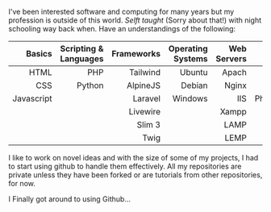 I've been interested software and computing for many years but my profession is outside of this world. _Selft taught_ (Sorry about that!) with night schooling way back when. Have an understandings of the following:

| Basics     | Scripting & Languages | Frameworks |Operating Systems |Web Servers | Datbases | Other |
|-----------:|----------------------:|-----------:|-----------------:|-----------:|---------:|------:|
| HTML       | PHP                   | Tailwind   | Ubuntu           | Apach      | MySQL     | API  |
| CSS        | Python                | AlpineJS   | Debian           | Nginx      | Redis     | SSL  |
| Javascript |                       | Laravel    | Windows          | IIS        | PhpMyadmin| SSH  |
|            |                       | Livewire   |                  | Xampp      |           | FTP  |
|            |                       | Slim 3     |                  | LAMP       |           | SFTP |
|            |                       | Twig       |                  | LEMP       |           | cURL |

I like to work on novel ideas and with the size of some of my projects, I had to start using github to handle them effectively. All my repositories are private unless they have been forked or are tutorials from other repositories, for now.

I Finally got around to using Github...

<!--
**C4NH4M/C4NH4M** is a ✨ _special_ ✨ repository because its `README.md` (this file) appears on your GitHub profile.

Here are some ideas to get you started:

- 🔭 I’m currently working on ...
- 🌱 I’m currently learning ...
- 👯 I’m looking to collaborate on ...
- 🤔 I’m looking for help with ...
- 💬 Ask me about ...
- 📫 How to reach me: ...
- 😄 Pronouns: ...
- ⚡ Fun fact: ...
-->
